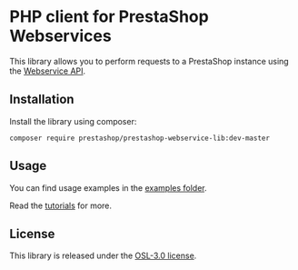 # PHP client for PrestaShop Webservices

This library allows you to perform requests to a PrestaShop instance using the [Webservice API](https://devdocs.prestashop.com/8/development/webservice/).

## Installation

Install the library using composer:

```
composer require prestashop/prestashop-webservice-lib:dev-master
```

## Usage

You can find usage examples in the [examples folder](examples/).

Read the [tutorials](https://devdocs.prestashop.com/8/development/webservice/tutorials/prestashop-webservice-lib/) for more.

## License

This library is released under the [OSL-3.0 license](LICENSE.md).


